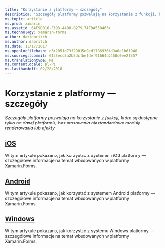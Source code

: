 ```yaml
---
title: "Korzystanie z platformy — szczegóły"
description: "Szczegóły platformy pozwalają na korzystanie z funkcji, które są dostępne tylko na danej platformie, bez stosowania niestandardowe moduły renderowania lub efekty."
ms.topic: article
ms.prod: xamarin
ms.assetid: 6AF9D016-F693-44B8-B279-7AFDA5504634
ms.technology: xamarin-forms
author: davidbritch
ms.author: dabritch
ms.date: 11/17/2017
ms.openlocfilehash: d3c2051d73f29015e9ed1786936bd9a0e1b61948
ms.sourcegitcommit: 61f5ecc5a2b5dcfbefdef91664d7460c0ee2f357
ms.translationtype: MT
ms.contentlocale: pl-PL
ms.lasthandoff: 02/28/2018
---
```

# <a name="consuming-platform-specifics"></a>Korzystanie z platformy — szczegóły

_Szczegóły platformy pozwalają na korzystanie z funkcji, które są dostępne tylko na danej platformie, bez stosowania niestandardowe moduły renderowania lub efekty._

## <a name="iosiosmd"></a>[iOS](ios.md)

W tym artykule pokazano, jak korzystać z systemem iOS platformy — szczegółowe informacje na temat wbudowanych w platformy Xamarin.Forms.

## <a name="androidandroidmd"></a>[Android](android.md)

W tym artykule pokazano, jak korzystać z systemem Android platformy — szczegółowe informacje na temat wbudowanych w platformy Xamarin.Forms.

## <a name="windowswindowsmd"></a>[Windows](windows.md)

W tym artykule pokazano, jak korzystać z systemu Windows platformy — szczegółowe informacje na temat wbudowanych w platformy Xamarin.Forms.
